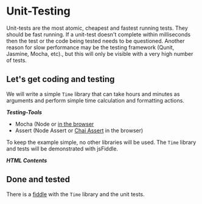 # Unit-Testing
Unit-tests are the most atomic, cheapest and fastest running tests. They should be fast running. If a unit-test doesn't complete within milliseconds then the test or the code being tested needs to be questioned. Another reason for slow performance may be the testing framework (Qunit, Jasmine, Mocha, etc)., but this will only be visible with a very high number of tests.

##  Let's get coding and testing
We will write a simple `Time` library that can take hours and minutes as arguments and perform simple time calculation and formatting actions.

***Testing-Tools***
- Mocha (Node or [in the browser](http://visionmedia.github.io/mocha/#browser-support)
- Assert (Node Assert or [Chai Assert](http://chaijs.com/guide/styles/#assert) in the browser)

To keep the example simple, no other libraries will be used. The `Time` library and tests will be demonstrated with jsFiddle.

***HTML Contents***



## Done and tested
There is a [fiddle](http://jsfiddle.net/tangibleJ/t1qmgp1m/6/) with the `Time` library and the unit tests.





